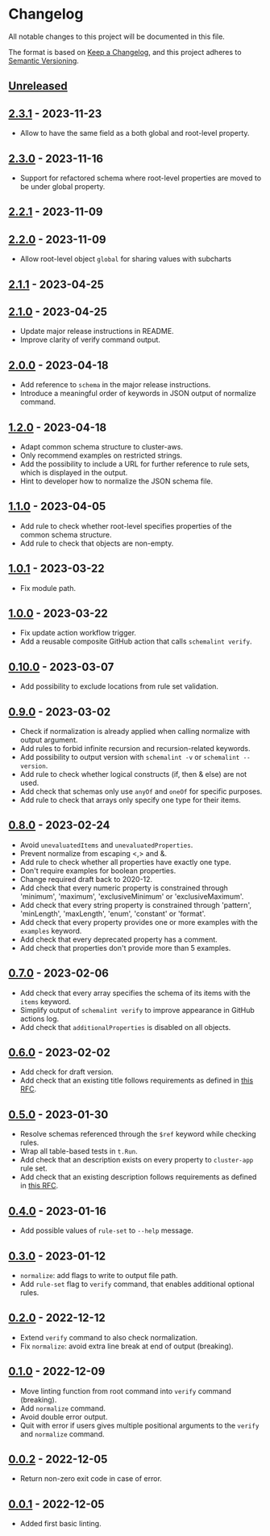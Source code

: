 # Changelog

All notable changes to this project will be documented in this file.

The format is based on [Keep a Changelog](https://keepachangelog.com/en/1.0.0/),
and this project adheres to [Semantic Versioning](https://semver.org/spec/v2.0.0.html).

## [Unreleased]

## [2.3.1] - 2023-11-23

- Allow to have the same field as a both global and root-level property. 

## [2.3.0] - 2023-11-16

- Support for refactored schema where root-level properties are moved to be under global property.

## [2.2.1] - 2023-11-09

## [2.2.0] - 2023-11-09

- Allow root-level object `global` for sharing values with subcharts

## [2.1.1] - 2023-04-25

## [2.1.0] - 2023-04-25

- Update major release instructions in README.
- Improve clarity of verify command output.

## [2.0.0] - 2023-04-18

- Add reference to `schema` in the major release instructions.
- Introduce a meaningful order of keywords in JSON output of normalize command.

## [1.2.0] - 2023-04-18

- Adapt common schema structure to cluster-aws.
- Only recommend examples on restricted strings.
- Add the possibility to include a URL for further reference to rule sets, which is displayed in the output.
- Hint to developer how to normalize the JSON schema file.

## [1.1.0] - 2023-04-05

- Add rule to check whether root-level specifies properties of the common schema structure.
- Add rule to check that objects are non-empty.

## [1.0.1] - 2023-03-22

- Fix module path.

## [1.0.0] - 2023-03-22

- Fix update action workflow trigger.
- Add a reusable composite GitHub action that calls `schemalint verify`.

## [0.10.0] - 2023-03-07

- Add possibility to exclude locations from rule set validation.

## [0.9.0] - 2023-03-02

- Check if normalization is already applied when calling normalize with output argument.
- Add rules to forbid infinite recursion and recursion-related keywords.
- Add possibility to output version with `schemalint -v` or `schemalint --version`.
- Add rule to check whether logical constructs (if, then & else) are not used.
- Add check that schemas only use `anyOf` and `oneOf` for specific purposes.
- Add rule to check that arrays only specify one type for their items.

## [0.8.0] - 2023-02-24

- Avoid `unevaluatedItems` and `unevaluatedProperties`.
- Prevent normalize from escaping <,> and &.
- Add rule to check whether all properties have exactly one type.
- Don't require examples for boolean properties.
- Change required draft back to 2020-12.
- Add check that every numeric property is constrained through 'minimum', 'maximum', 'exclusiveMinimum' or 'exclusiveMaximum'.
- Add check that every string property is constrained through 'pattern', 'minLength', 'maxLength', 'enum', 'constant' or 'format'.
- Add check that every property provides one or more examples with the `examples` keyword.
- Add check that every deprecated property has a comment.
- Add check that properties don't provide more than 5 examples.

## [0.7.0] - 2023-02-06

- Add check that every array specifies the schema of its items with the `items` keyword.
- Simplify output of `schemalint verify` to improve appearance in GitHub actions log.
- Add check that `additionalProperties` is disabled on all objects.

## [0.6.0] - 2023-02-02

- Add check for draft version.
- Add check that an existing title follows requirements as defined in [this RFC](https://github.com/giantswarm/rfc/pull/55).

## [0.5.0] - 2023-01-30

- Resolve schemas referenced through the `$ref` keyword while checking rules.
- Wrap all table-based tests in `t.Run`.
- Add check that an description exists on every property to `cluster-app` rule set.
- Add check that an existing description follows requirements as defined in [this RFC](https://github.com/giantswarm/rfc/pull/55).

## [0.4.0] - 2023-01-16

- Add possible values of `rule-set` to `--help` message.

## [0.3.0] - 2023-01-12

- `normalize`: add flags to write to output file path.
- Add `rule-set` flag to `verify` command, that enables additional optional rules.

## [0.2.0] - 2022-12-12

- Extend `verify` command to also check normalization.
- Fix `normalize`: avoid extra line break at end of output (breaking).

## [0.1.0] - 2022-12-09

- Move linting function from root command into `verify` command (breaking).
- Add `normalize` command.
- Avoid double error output.
- Quit with error if users gives multiple positional arguments to the `verify` and `normalize` command.

## [0.0.2] - 2022-12-05

- Return non-zero exit code in case of error.

## [0.0.1] - 2022-12-05

- Added first basic linting.

[Unreleased]: https://github.com/giantswarm/schemalint/compare/v2.3.1...HEAD
[2.3.1]: https://github.com/giantswarm/schemalint/compare/v2.3.0...v2.3.1
[2.3.0]: https://github.com/giantswarm/schemalint/compare/v2.2.1...v2.3.0
[2.2.1]: https://github.com/giantswarm/schemalint/compare/v2.2.0...v2.2.1
[2.2.0]: https://github.com/giantswarm/schemalint/compare/v2.1.1...v2.2.0
[2.1.1]: https://github.com/giantswarm/schemalint/compare/v2.1.0...v2.1.1
[2.1.0]: https://github.com/giantswarm/schemalint/compare/v2.0.0...v2.1.0
[2.0.0]: https://github.com/giantswarm/schemalint/compare/v1.2.0...v2.0.0
[1.2.0]: https://github.com/giantswarm/schemalint/compare/v1.1.0...v1.2.0
[1.1.0]: https://github.com/giantswarm/schemalint/compare/v1.0.1...v1.1.0
[1.0.1]: https://github.com/giantswarm/schemalint/compare/v1.0.0...v1.0.1
[1.0.0]: https://github.com/giantswarm/schemalint/compare/v0.10.0...v1.0.0
[0.10.0]: https://github.com/giantswarm/schemalint/compare/v0.9.0...v0.10.0
[0.9.0]: https://github.com/giantswarm/schemalint/compare/v0.8.0...v0.9.0
[0.8.0]: https://github.com/giantswarm/schemalint/compare/v0.7.0...v0.8.0
[0.7.0]: https://github.com/giantswarm/schemalint/compare/v0.6.0...v0.7.0
[0.6.0]: https://github.com/giantswarm/schemalint/compare/v0.5.0...v0.6.0
[0.5.0]: https://github.com/giantswarm/schemalint/compare/v0.4.0...v0.5.0
[0.4.0]: https://github.com/giantswarm/schemalint/compare/v0.3.0...v0.4.0
[0.3.0]: https://github.com/giantswarm/schemalint/compare/v0.2.0...v0.3.0
[0.2.0]: https://github.com/giantswarm/schemalint/compare/v0.1.0...v0.2.0
[0.1.0]: https://github.com/giantswarm/schemalint/compare/v0.0.2...v0.1.0
[0.0.2]: https://github.com/giantswarm/schemalint/compare/v0.0.1...v0.0.2
[0.0.1]: https://github.com/giantswarm/schemalint/releases/tag/v0.0.1
